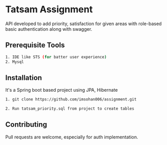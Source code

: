 # Tatsam Assignment

API developed to add priority, satisfaction for given areas with role-based basic authentication along with swagger.

## Prerequisite Tools

```bash
1. IDE like STS (for batter user experience)
2. Mysql
```


## Installation

It's a Spring boot based project using JPA, Hibernate

```bash
1. git clone https://github.com/imsohan006/assignment.git

2. Run tatsam_priority.sql from project to create tables
```

## Contributing

Pull requests are welcome, especially for auth implementation. 
